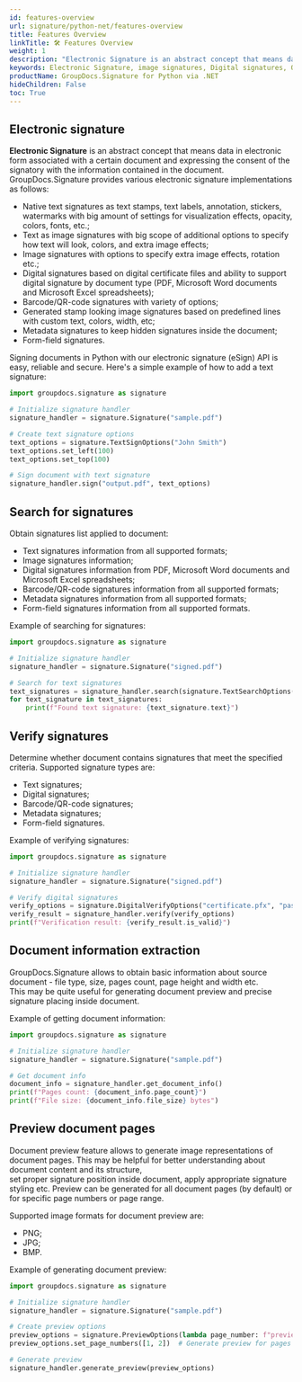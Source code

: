 ```yaml
---
id: features-overview
url: signature/python-net/features-overview
title: Features Overview
linkTitle: 🛠️ Features Overview
weight: 1
description: "Electronic Signature is an abstract concept that means data in electronic form associated with a certain document and expressing the consent of the signatory with the information contained in the document."
keywords: Electronic Signature, image signatures, Digital signatures, QR-code signatures, Python signature
productName: GroupDocs.Signature for Python via .NET
hideChildren: False 
toc: True
---
```

## Electronic signature

**Electronic Signature** is an abstract concept that means data in electronic form associated with a certain document and expressing the consent of the signatory with the information contained in the document.
GroupDocs.Signature provides various electronic signature implementations as follows:

* Native text signatures as text stamps, text labels, annotation, stickers, watermarks with big amount of settings for visualization effects, opacity, colors, fonts, etc.;
* Text as image signatures with big scope of additional options to specify how text will look, colors, and extra image effects;
* Image signatures with options to specify extra image effects, rotation etc.;
* Digital signatures based on digital certificate files and ability to support digital signature by document type (PDF, Microsoft Word documents and Microsoft Excel spreadsheets);
* Barcode/QR-code signatures with variety of options;
* Generated stamp looking image signatures based on predefined lines with custom text, colors, width, etc;
* Metadata signatures to keep hidden signatures inside the document;
* Form-field signatures.

Signing documents in Python with our electronic signature (eSign) API is easy, reliable and secure. Here's a simple example of how to add a text signature:

```python
import groupdocs.signature as signature

# Initialize signature handler
signature_handler = signature.Signature("sample.pdf")

# Create text signature options
text_options = signature.TextSignOptions("John Smith")
text_options.set_left(100)
text_options.set_top(100)

# Sign document with text signature
signature_handler.sign("output.pdf", text_options)
```

## Search for signatures

Obtain signatures list applied to document:

* Text signatures information from all supported formats;
* Image signatures information;
* Digital signatures information from PDF, Microsoft Word documents and Microsoft Excel spreadsheets;
* Barcode/QR-code signatures information from all supported formats;
* Metadata signatures information from all supported formats;
* Form-field signatures information from all supported formats.

Example of searching for signatures:

```python
import groupdocs.signature as signature

# Initialize signature handler
signature_handler = signature.Signature("signed.pdf")

# Search for text signatures
text_signatures = signature_handler.search(signature.TextSearchOptions())
for text_signature in text_signatures:
    print(f"Found text signature: {text_signature.text}")
```

## Verify signatures

Determine whether document contains signatures that meet the specified criteria.
Supported signature types are:

* Text signatures;
* Digital signatures;
* Barcode/QR-code signatures;
* Metadata signatures;
* Form-field signatures.

Example of verifying signatures:

```python
import groupdocs.signature as signature

# Initialize signature handler
signature_handler = signature.Signature("signed.pdf")

# Verify digital signatures
verify_options = signature.DigitalVerifyOptions("certificate.pfx", "password")
verify_result = signature_handler.verify(verify_options)
print(f"Verification result: {verify_result.is_valid}")
```

## Document information extraction

GroupDocs.Signature allows to obtain basic information about source document - file type, size, pages count, page height and width etc.  
This may be quite useful for generating document preview and precise signature placing inside document.

Example of getting document information:

```python
import groupdocs.signature as signature

# Initialize signature handler
signature_handler = signature.Signature("sample.pdf")

# Get document info
document_info = signature_handler.get_document_info()
print(f"Pages count: {document_info.page_count}")
print(f"File size: {document_info.file_size} bytes")
```

## Preview document pages

Document preview feature allows to generate image representations of document pages. This may be helpful for better understanding about document content and its structure,  
set proper signature position inside document, apply appropriate signature styling etc. Preview can be generated for all document pages (by default) or for specific page numbers or page range.

Supported image formats for document preview are:

* PNG;
* JPG;
* BMP.

Example of generating document preview:

```python
import groupdocs.signature as signature

# Initialize signature handler
signature_handler = signature.Signature("sample.pdf")

# Create preview options
preview_options = signature.PreviewOptions(lambda page_number: f"preview_{page_number}.png")
preview_options.set_page_numbers([1, 2])  # Generate preview for pages 1 and 2

# Generate preview
signature_handler.generate_preview(preview_options)
```
